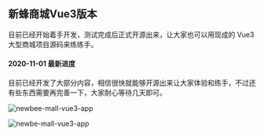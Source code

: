 ## 新蜂商城Vue3版本

目前已经开始着手开发，测试完成后正式开源出来，让大家也可以用现成的 Vue3 大型商城项目源码来练练手。

#### 2020-11-01 最新进度

目前已经开发了大部分内容，相信很快就能够开源出来让大家体验和练手，不过还有些东西需要再完善一下，大家耐心等待几天即可。

![newbee-mall-vue3-app](https://user-images.githubusercontent.com/54432435/97805835-68dcc080-1c93-11eb-8865-2911f014ad34.jpg)

![newbe-mall-vue3-app](https://user-images.githubusercontent.com/54432435/96372728-d1f40c80-119a-11eb-9086-d1cdb9287289.png)
